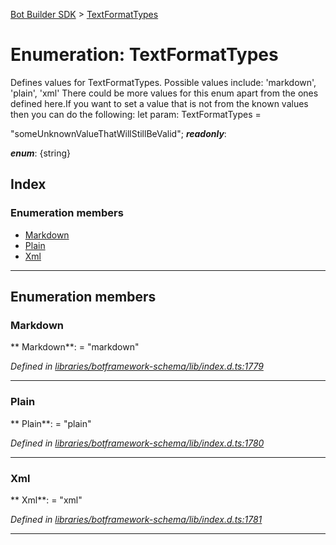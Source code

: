 [Bot Builder SDK](../README.md) > [TextFormatTypes](../enums/botbuilder.textformattypes.md)



# Enumeration: TextFormatTypes


Defines values for TextFormatTypes. Possible values include: 'markdown', 'plain', 'xml' There could be more values for this enum apart from the ones defined here.If you want to set a value that is not from the known values then you can do the following: let param: TextFormatTypes =

<textformattypes>"someUnknownValueThatWillStillBeValid";</textformattypes>
*__readonly__*: 

*__enum__*: {string}


## Index

### Enumeration members

* [Markdown](botbuilder.textformattypes.md#markdown)
* [Plain](botbuilder.textformattypes.md#plain)
* [Xml](botbuilder.textformattypes.md#xml)



---
## Enumeration members
<a id="markdown"></a>

###  Markdown

** Markdown**:    = "markdown"

*Defined in [libraries/botframework-schema/lib/index.d.ts:1779](https://github.com/Microsoft/botbuilder-js/blob/c748a95/libraries/botframework-schema/lib/index.d.ts#L1779)*





___

<a id="plain"></a>

###  Plain

** Plain**:    = "plain"

*Defined in [libraries/botframework-schema/lib/index.d.ts:1780](https://github.com/Microsoft/botbuilder-js/blob/c748a95/libraries/botframework-schema/lib/index.d.ts#L1780)*





___

<a id="xml"></a>

###  Xml

** Xml**:    = "xml"

*Defined in [libraries/botframework-schema/lib/index.d.ts:1781](https://github.com/Microsoft/botbuilder-js/blob/c748a95/libraries/botframework-schema/lib/index.d.ts#L1781)*





___


